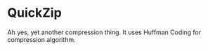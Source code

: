 # QuickZip

Ah yes, yet another compression thing. It uses Huffman Coding for compression algorithm.
